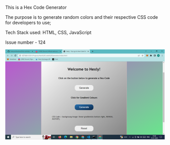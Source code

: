 This is a Hex Code Generator

The purpose is to generate random colors and their respective CSS code for developers to use;


Tech Stack used: HTML, CSS, JavaScript


Issue number - 124

![Screenshot(222)](https://github.com/TusharKesarwani/Front-End-Projects/blob/c69cf218f886b09f1034f2bd38468138062364f4/Projects/Hex%20Code%20Generator/Screenshot%20(222).png)

